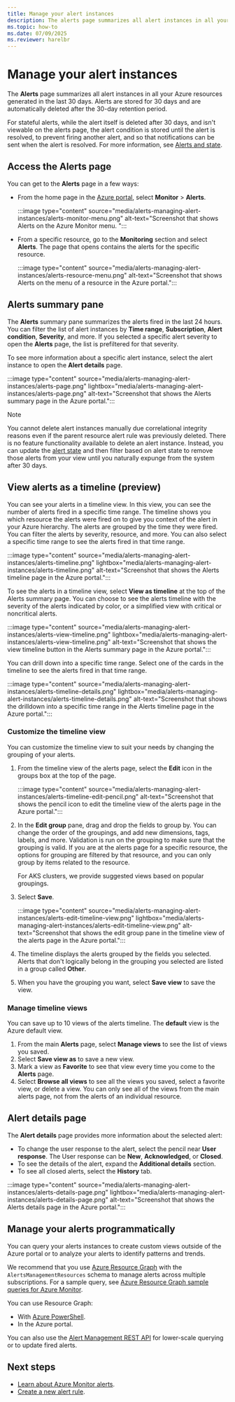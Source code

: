 ```yaml
---
title: Manage your alert instances
description: The alerts page summarizes all alert instances in all your Azure resources generated in the last 30 days and allows you to manage your alert instances.
ms.topic: how-to
ms.date: 07/09/2025
ms.reviewer: harelbr
---
```


# Manage your alert instances

The **Alerts** page summarizes all alert instances in all your Azure resources generated in the last 30 days. Alerts are stored for 30 days and are automatically deleted after the 30-day retention period. 

For stateful alerts, while the alert itself is deleted after 30 days, and isn't viewable on the alerts page, the alert condition is stored until the alert is resolved, to prevent firing another alert, and so that notifications can be sent when the alert is resolved. For more information, see [Alerts and state](alerts-overview.md#alerts-and-state).


## Access the Alerts page

You can get to the **Alerts** page in a few ways:

* From the home page in the [Azure portal](https://portal.azure.com/), select **Monitor** > **Alerts**.

    :::image type="content" source="media/alerts-managing-alert-instances/alerts-monitor-menu.png" alt-text="Screenshot that shows Alerts on the Azure Monitor menu. ":::

* From a specific resource, go to the **Monitoring** section and select **Alerts**. The page that opens contains the alerts for the specific resource.

    :::image type="content" source="media/alerts-managing-alert-instances/alerts-resource-menu.png" alt-text="Screenshot that shows Alerts on the menu of a resource in the Azure portal.":::

## Alerts summary pane

The **Alerts** summary pane summarizes the alerts fired in the last 24 hours. You can filter the list of alert instances by **Time range**, **Subscription**, **Alert condition**, **Severity**, and more. If you selected a specific alert severity to open the **Alerts** page, the list is prefiltered for that severity.

To see more information about a specific alert instance, select the alert instance to open the **Alert details** page.

:::image type="content" source="media/alerts-managing-alert-instances/alerts-page.png" lightbox="media/alerts-managing-alert-instances/alerts-page.png" alt-text="Screenshot that shows the Alerts summary page in the Azure portal.":::

> [!NOTE]
> You cannot delete alert instances manually due correlational integrity reasons even if the parent resource alert rule was previously deleted. There is no feature functionality available to delete an alert instance. Instead, you can update the [alert state](#alert-details-page) and then filter based on alert state to remove those alerts from your view until you naturally expunge from the system after 30 days.

## View alerts as a timeline (preview)

You can see your alerts in a timeline view. In this view, you can see the number of alerts fired in a specific time range. The timeline shows you which resource the alerts were fired on to give you context of the alert in your Azure hierarchy. The alerts are grouped by the time they were fired. You can filter the alerts by severity, resource, and more. You can also select a specific time range to see the alerts fired in that time range.

:::image type="content" source="media/alerts-managing-alert-instances/alerts-timeline.png" lightbox="media/alerts-managing-alert-instances/alerts-timeline.png" alt-text="Screenshot that shows the Alerts timeline page in the Azure portal.":::

To see the alerts in a timeline view, select **View as timeline** at the top of the Alerts summary page. You can choose to see the alerts timeline with the severity of the alerts indicated by color, or a simplified view with critical or noncritical alerts.

:::image type="content" source="media/alerts-managing-alert-instances/alerts-view-timeline.png" lightbox="media/alerts-managing-alert-instances/alerts-view-timeline.png" alt-text="Screenshot that shows the view timeline button in the Alerts summary page in the Azure portal.":::

You can drill down into a specific time range. Select one of the cards in the timeline to see the alerts fired in that time range.

:::image type="content" source="media/alerts-managing-alert-instances/alerts-timeline-details.png" lightbox="media/alerts-managing-alert-instances/alerts-timeline-details.png" alt-text="Screenshot that shows the drilldown into a specific time range in the Alerts timeline page in the Azure portal.":::

### Customize the timeline view

You can customize the timeline view to suit your needs by changing the grouping of your alerts.

1. From the timeline view of the alerts page, select the **Edit** icon in the groups box at the top of the page.

    :::image type="content" source="media/alerts-managing-alert-instances/alerts-timeline-edit-pencil.png" alt-text="Screenshot that shows the pencil icon to edit the timeline view of the alerts page in the Azure portal.":::

1. In the **Edit group** pane, drag and drop the fields to group by. You can change the order of the groupings, and add new dimensions, tags, labels, and more. Validation is run on the grouping to make sure that the grouping is valid. If you are at the alerts page for a specific resource, the options for grouping are filtered by that resource, and you can only group by items related to the resource.

    For AKS clusters, we provide suggested views based on popular groupings.
1. Select **Save**.

    :::image type="content" source="media/alerts-managing-alert-instances/alerts-edit-timeline-view.png" lightbox="media/alerts-managing-alert-instances/alerts-edit-timeline-view.png" alt-text="Screenshot that shows the edit group pane in the timeline view of the alerts page in the Azure portal.":::

1. The timeline displays the alerts grouped by the fields you selected. Alerts that don't logically belong in the grouping you selected are listed in a group called **Other**.

1. When you have the grouping you want, select **Save view** to save the view.

### Manage timeline views

You can save up to 10 views of the alerts timeline. The **default** view is the Azure default view.

1. From the main **Alerts** page, select **Manage views** to see the list of views you saved.
1. Select **Save view as** to save a new view.
1. Mark a view as **Favorite** to see that view every time you come to the **Alerts** page.
1. Select **Browse all views** to see all the views you saved, select a favorite view, or delete a view. You can only see all of the views from the main alerts page, not from the alerts of an individual resource.

## Alert details page

The **Alert details** page provides more information about the selected alert:

* To change the user response to the alert, select the pencil near **User response**. The User response can be **New**, **Acknowledged**, or **Closed**.
* To see the details of the alert, expand the **Additional details** section.
* To see all closed alerts, select the **History** tab.

:::image type="content" source="media/alerts-managing-alert-instances/alerts-details-page.png" lightbox="media/alerts-managing-alert-instances/alerts-details-page.png" alt-text="Screenshot that shows the Alerts details page in the Azure portal.":::

## Manage your alerts programmatically

You can query your alerts instances to create custom views outside of the Azure portal or to analyze your alerts to identify patterns and trends.

We recommend that you use [Azure Resource Graph](https://portal.azure.com/?feature.customportal=false#blade/HubsExtension/ArgQueryBlade) with the `AlertsManagementResources` schema to manage alerts across multiple subscriptions. For a sample query, see [Azure Resource Graph sample queries for Azure Monitor](../resource-graph-samples.md).

You can use Resource Graph:

* With [Azure PowerShell](/powershell/module/az.monitor/).
* In the Azure portal.

You can also use the [Alert Management REST API](/rest/api/monitor/alertsmanagement/alert-processing-rules) for lower-scale querying or to update fired alerts.

## Next steps

* [Learn about Azure Monitor alerts](./alerts-overview.md).
* [Create a new alert rule](alerts-log.md).
